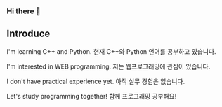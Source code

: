 ### Hi there 👋

<!--
**ehddbs730/ehddbs730** is a ✨ _special_ ✨ repository because its `README.md` (this file) appears on your GitHub profile.

Here are some ideas to get you started:

- 🔭 I’m currently working on ...
- 🌱 I’m currently learning ...
- 👯 I’m looking to collaborate on ...
- 🤔 I’m looking for help with ...
- 💬 Ask me about ...
- 📫 How to reach me: ...
- 😄 Pronouns: ...
- ⚡ Fun fact: ...
-->

## Introduce
I'm learning C++ and Python.
현재 C++와 Python 언어를 공부하고 있습니다.

I'm interested in WEB programming.
저는 웹프로그래밍에 관심이 있습니다.

I don't have practical experience yet.
아직 실무 경험은 없습니다.

Let's study programming together!
함께 프로그래밍 공부해요!
